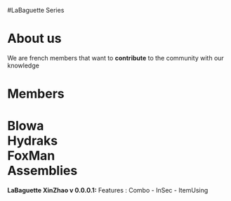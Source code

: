 #LaBaguette Series

About us
============
We are french members that want to <b>contribute</b> to the community with our knowledge

Members
============
<b>Blowa</b>
<br><b>Hydraks</b>
<br><b>FoxMan</b>
<br>
Assemblies
============
<b>LaBaguette XinZhao v 0.0.0.1:</b> 
Features : 
Combo - InSec - ItemUsing
